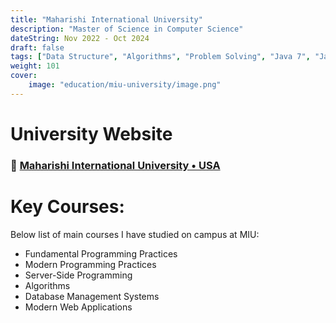 ```yaml
---
title: "Maharishi International University"
description: "Master of Science in Computer Science"
dateString: Nov 2022 - Oct 2024
draft: false
tags: ["Data Structure", "Algorithms", "Problem Solving", "Java 7", "Java 8", "Object Oriented Programming", "Java Functional Programming", "Java Stream API", "Angular", "Nodejs", "Express", "MongoDB", "Database Optimization", "MySQL", "RESTFul API"]
weight: 101
cover:
    image: "education/miu-university/image.png"
---
```


# University Website
### 🔗 [Maharishi International University • USA](https://compro.miu.edu/)

# Key Courses: 
Below list of main courses I have studied on campus at MIU:
- Fundamental Programming Practices
- Modern Programming Practices 
- Server-Side Programming 
- Algorithms 
- Database Management Systems
- Modern Web Applications